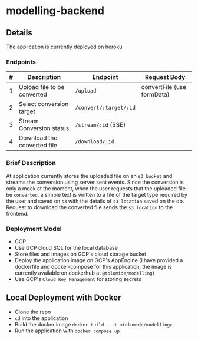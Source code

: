 # modelling-backend

## Details

The application is currently deployed on [heroku](https://modelling-backend.herokuapp.com/)

### Endpoints

| #   | Description                 | Endpoint               | Request Body               |
| --- | --------------------------- | ---------------------- | -------------------------- |
| 1   | Upload file to be converted | `/upload`              | convertFile (use formData) |
| 2   | Select conversion target    | `/convert/:target/:id` |                            |
| 3   | Stream Conversion status    | `/stream/:id` (SSE)    |                            |
| 4   | Download the converted file | `/download/:id`        |                            |

### Brief Description

At application currently stores the uploaded file on an `s3 bucket` and streams the conversion using server sent events. Since the conversion is only a mock at the moment, when the user requests that the uploaded file be `converted`, a simple text is written to a file of the target type required by the user and saved on `s3` with the details of `s3 location` saved on the db. Request to download the converted file sends the `s3 location` to the frontend.

### Deployment Model

-   GCP
-   Use GCP cloud SQL for the local database
-   Store files and images on GCP's cloud storage bucket
-   Deploy the application image on GCP's AppEngine (I have provided a dockerfile and docker-compose for this application, the image is currently available on dockerhub at `@tolumide/modelling`)
-   Use GCP's `Cloud Key Management` for storing secrets

## Local Deployment with Docker

-   Clone the repo
-   `cd` into the application
-   Build the docker image `docker build . -t <tolumide/modelling>`
-   Run the application with `docker compose up`

